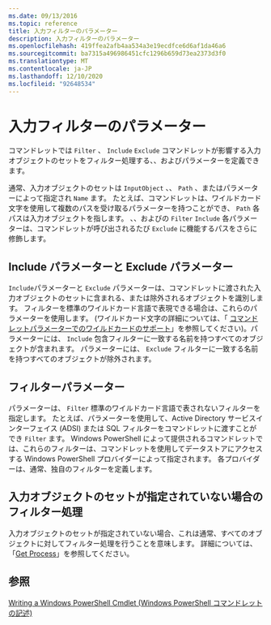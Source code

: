 ```yaml
---
ms.date: 09/13/2016
ms.topic: reference
title: 入力フィルターのパラメーター
description: 入力フィルターのパラメーター
ms.openlocfilehash: 419ffea2afb4aa534a3e19ecdfce6d6af1da46a6
ms.sourcegitcommit: ba7315a496986451cfc1296b659d73ea2373d3f0
ms.translationtype: MT
ms.contentlocale: ja-JP
ms.lasthandoff: 12/10/2020
ms.locfileid: "92648534"
---
```

# <a name="input-filter-parameters"></a>入力フィルターのパラメーター

コマンドレットでは `Filter` 、 `Include` `Exclude` コマンドレットが影響する入力オブジェクトのセットをフィルター処理する、、およびパラメーターを定義できます。

通常、入力オブジェクトのセットは `InputObject` 、、 `Path` 、またはパラメーターによって指定され `Name` ます。 たとえば、コマンドレットは、ワイルドカード文字を使用して複数のパスを受け取るパラメーターを持つことができ、 `Path` 各パスは入力オブジェクトを指します。 、、およびの `Filter` `Include` 各パラメーターは、コマンドレットが呼び出されるたび `Exclude` に機能するパスをさらに修飾します。

## <a name="include-and-exclude-parameters"></a>Include パラメーターと Exclude パラメーター

`Include`パラメーターと `Exclude` パラメーターは、コマンドレットに渡された入力オブジェクトのセットに含まれる、または除外されるオブジェクトを識別します。 フィルターを標準のワイルドカード言語で表現できる場合は、これらのパラメーターを使用します。 (ワイルドカード文字の詳細については、「 [コマンドレットパラメーターでのワイルドカードのサポート](./supporting-wildcard-characters-in-cmdlet-parameters.md)」を参照してください)。パラメーターには、 `Include` 包含フィルターに一致する名前を持つすべてのオブジェクトが含まれます。 パラメーターには、 `Exclude` フィルターに一致する名前を持つすべてのオブジェクトが除外されます。

## <a name="filter-parameter"></a>フィルターパラメーター

パラメーターは、 `Filter` 標準のワイルドカード言語で表されないフィルターを指定します。 たとえば、パラメーターを使用して、Active Directory サービスインターフェイス (ADSI) または SQL フィルターをコマンドレットに渡すことができ `Filter` ます。 Windows PowerShell によって提供されるコマンドレットでは、これらのフィルターは、コマンドレットを使用してデータストアにアクセスする Windows PowerShell プロバイダーによって指定されます。 各プロバイダーは、通常、独自のフィルターを定義します。

## <a name="filtering-if-no-set-of-input-objects-is-specified"></a>入力オブジェクトのセットが指定されていない場合のフィルター処理

入力オブジェクトのセットが指定されていない場合、これは通常、すべてのオブジェクトに対してフィルター処理を行うことを意味します。 詳細については、「[Get Process](/powershell/module/Microsoft.PowerShell.Management/Get-Process)」を参照してください。

## <a name="see-also"></a>参照

[Writing a Windows PowerShell Cmdlet (Windows PowerShell コマンドレットの記述)](./writing-a-windows-powershell-cmdlet.md)
